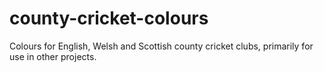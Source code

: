 # county-cricket-colours
Colours for English, Welsh and Scottish county cricket clubs, primarily for use in other projects.
